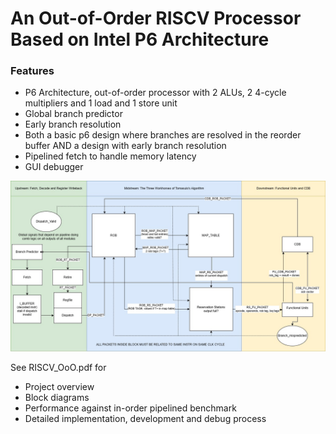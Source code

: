 
# An Out-of-Order RISCV Processor Based on Intel P6 Architecture

### Features
 - P6 Architecture, out-of-order processor with 2 ALUs, 2 4-cycle multipliers and 1 load and 1 store unit
 - Global branch predictor 
 - Early branch resolution
 - Both a basic p6 design where branches are resolved in the reorder buffer AND a design with early branch resolution
 - Pipelined fetch to handle memory latency
 - GUI debugger

![alt text](https://github.com/JosephHanJL/RISCV_OoO/blob/main/BlockDiagram.jpg?raw=true)


See RISCV_OoO.pdf for 
- Project overview
- Block diagrams
- Performance against in-order pipelined benchmark
- Detailed implementation, development and debug process
